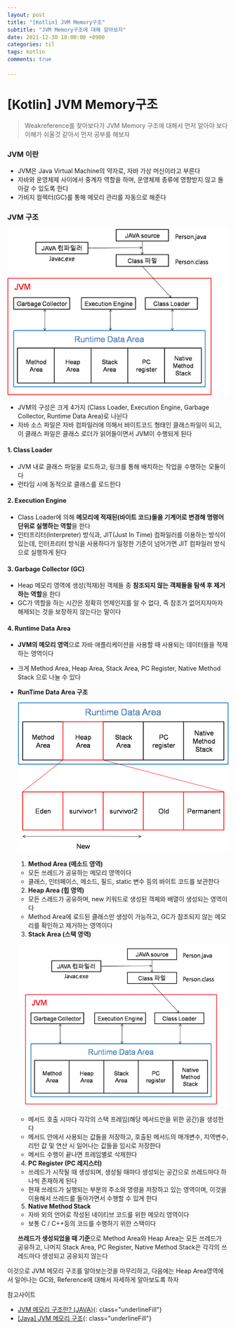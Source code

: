 ```yaml
---
layout: post
title: "[Kotlin] JVM Memory구조"
subtitle: "JVM Memory구조에 대해 알아보자"
date: 2021-12-30 18:00:00 +0900
categories: til
tags: kotlin
comments: true

---
```




# [Kotlin] JVM Memory구조



> Weakreference를 찾아보다가 JVM Memory 구조에 대해서 먼저 알아야 보다 이해가 쉬울것 같아서 먼저 공부를 해보쟈



### JVM 이란

- JVM은 Java Virtual Machine의 약자로, 자바 가상 머신이라고 부른다
- 자바와 운영체제 사이에서 중계자 역할을 하며, 운영체제 종류에 영향받지 않고 돌아갈 수 있도록 한다
- 가비지 컬렉터(GC)를 통해 메모리 관리를 자동으로 해준다



### JVM 구조

![jvm_1.png](/img/in-post/jvm_1.png)

- JVM의 구성은 크게 4가지 (Class Loader, Execution Engine, Garbage Collector, Runtime Data Area)로 나뉜다
- 자바 소스 파일은 자바 컴파일러에 의해서 바이트코드 형태인 클래스파일이 되고, 이 클래스 파일은 클래스 로더가 읽어들이면서 JVM이 수행되게 된다

#### 1. Class Loader

- JVM 내로 클래스 파일을 로드하고, 링크를 통해 배치하는 작업을 수행하는 모듈이다
- 런타임 시에 동적으로 클래스를 로드한다

#### 2. Execution Engine

- Class Loader에 의해 **메모리에 적재된(바이트 코드)들을 기계어로 변경해 명령어 단위로 실행하는 역할**을 한다
- 인터프리터(Interpreter) 방식과, JIT(Just In Time) 컴파일러를 이용하는 방식이 있는데, 인터프리터 방식을 사용하다가 일정한 기준이 넘어가면 JIT 컴파일러 방식으로 실행하게 된다

#### 3. Garbage Collector (GC)

- Heap 메모리 영역에 생성(적재)된 객체들 중 **참조되지 않는 객체들을 탐색 후 제거하는 역할**을 한다
- GC가 역할을 하는 시간은 정확히 언제인지를 알 수 없다, 즉 참조가 없어지자마자 해제되는 것을 보장하지 않는다는 말이다

#### 4. Runtime Data Area

- **JVM의 메모리 영역**으로 자바 애플리케이션을 사용할 때 사용되는 데이터들을 적재하는 영역이다

- 크게 Method Area, Heap Area, Stack Area, PC Register, Native Method Stack 으로 나눌 수 있다

- **RunTime Data Area 구조**

    ![jvm_2.png](/img/in-post/jvm_2.png)

    1. **Method Area (메소드 영역)**

    - 모든 쓰레드가 공유하는 메모리 영역이다
    - 클래스, 인터페이스, 메소드, 필드, static 변수 등의 바이트 코드를 보관한다

    

    2. **Heap Area (힙 영역)**

    - 모든 스레드가 공유하며, new 키워드로 생성된 객체와 배열이 생성되는 영역이다
    - Method Area에 로드된 클래스만 생성이 가능하고, GC가 참조되지 않는 메모리를 확인하고 제거하는 영역이다

    

    3. **Stack Area (스택 영역)**

    ![jvm_3.png](/img/in-post/jvm_3.png)

    - 메서드 호출 시마다 각각의 스택 프레임(해당 메서드만을 위한 공간)을 생성한다
    - 메서드 안에서 사용되는 값들을 저장하고, 호출된 메서드의 매개변수, 지역변수, 리턴 값 및 연산 시 일어나는 값들을 임시로 저장한다
    - 메서드 수행이 끝나면 프레임별로 삭제한다

    

    4. **PC Register (PC 레지스터)**

    - 쓰레드가 시작될 때 생성되며, 생성될 때마다 생성되는 공간으로 쓰레드마다 하나씩 존재하게 된다
    - 현재 쓰레드가 실행되는 부분의 주소와 명령을 저장하고 있는 영역이며, 이것을 이용해서 쓰레드를 돌아가면서 수행할 수 있게 한다

    

    5. **Native Method Stack**

    - 자바 외의 언어로 작성된 네이티브 코드를 위한 메모리 영역이다
    - 보통 C / C++등의 코드를 수행하기 위한 스택이다

    **쓰레드가 생성되었을 때 기준**으로 Method Area와 Heap Area는 모든 쓰레드가 공유하고, 나머지 Stack Area, PC Register, Native Method Stack은 각각의 쓰레드마다 생성되고 공유되지 않는다



이것으로 JVM 메모리 구조를 알아보는것을 마무리하고, 다음에는 Heap Area영역에서 일어나는 GC와, Reference에 대해서 자세하게 알아보도록 하자



참고사이트

- [JVM 메모리 구조란? (JAVA)](https://steady-coding.tistory.com/305){: class="underlineFill"}
- [[Java] JVM 메모리 구조](https://limkydev.tistory.com/51){: class="underlineFill"}